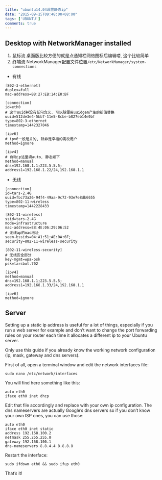 ```yaml
---
title: "ubuntu14.04设置静态ip"
date: "2015-09-15T09:48:00+08:00"
tags: ['UBUNTU']
comments: true
---
```



## Desktop with NetworkManager installed
1. 鼠标流 
桌面版比较方便的就是点通知栏网络图标后编辑喽, 这个比较简单
2. 终端流
NetworkManager配置文件位置`/etc/NetworkManager/system-connections`
- 有线
```shell
[802-3-ethernet]
duplex=full
mac-address=B8:27:EB:14:E0:BF

[connection]
id=eth0
# 这个uuid并没有任何含义, 可以随便用uuidgen产生的新值替换
uuid=512de3e4-5bb7-11e5-8cbe-b827eb14e0bf
type=802-3-ethernet
timestamp=1442327046

[ipv6]
# ipv6一般是关的, 除非是幸福的高校用户
method=ignore

[ipv4]
# 自动ip这里填auto, 静态如下
method=manual
dns=192.168.1.1;223.5.5.5;
address1=192.168.1.22/24,192.168.1.1
```
- 无线
```shell
[connection]
id=tars-2.4G
uuid=fbc73a26-94f4-49aa-9c72-93e7e8db6655
type=802-11-wireless
timestamp=1442228433

[802-11-wireless]
ssid=tars-2.4G
mode=infrastructure 
mac-address=E8:4E:06:29:06:52
# 无线ap的mac地址
seen-bssids=04:A1:51:AE:0A:6F;
security=802-11-wireless-security

[802-11-wireless-security] 
# 无线安全部分
key-mgmt=wpa-psk
psk=tarsbot.702

[ipv4] 
method=manual
dns=192.168.1.1;223.5.5.5;
address1=192.168.1.33/24,192.168.1.1

[ipv6]
method=ignore
```
## Server
Setting up a static ip address is useful for a lot of things, especially if you run a web server for example and don’t want to change the port forwarding rules on your router each time it allocates a different ip to your Ubuntu server.

Only use this guide if you already know the working network configuration (ip, mask, gateway and dns servers).

First of all, open a terminal window and edit the network interfaces file:
```shell
sudo nano /etc/network/interfaces
```
You will find here something like this:
```shell
auto eth0
iface eth0 inet dhcp
```
Edit that file accordingly and replace with your own ip configuration. The dns nameservers are actually Google’s dns servers so if you don’t know your own ISP ones, you can use those:
```shell
auto eth0
iface eth0 inet static
address 192.168.100.2
netmask 255.255.255.0
gateway 192.168.100.1
dns-nameservers 8.8.4.4 8.8.8.8
```
Restart the interface:
```shell
sudo ifdown eth0 && sudo ifup eth0
```
That’s it!